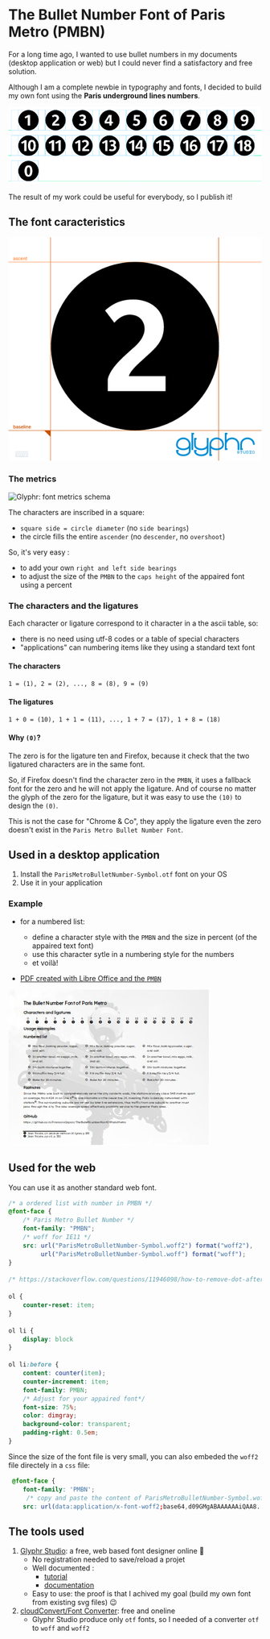 #  The Bullet Number Font of Paris Metro (PMBN)

For a long time ago, I wanted to use bullet numbers in my documents (desktop application or web) but I could never find a satisfactory and free solution.

Although I am a complete newbie in typography and fonts, I decided to build my own font using the **Paris underground lines numbers**.

![Glyphr: testing the paris metro bullet number font](doc/bullet-number-paris-metro-font-glyphr-test.png)

The result of my work could be useful for everybody, so I publish it! 

## The font caracteristics

![Glyphr: editing the two glyph](doc/glyphr-glyph-edit-(2).png)

### The metrics

![Glyphr: font metrics schema](https://www.glyphrstudio.com/tutorial/metrics.png)

The characters are inscribed in a square:
- `square side = circle diameter` (no `side bearings`)
- the circle fills the entire `ascender` (no `descender`, no `overshoot`)

So, it's very easy :
- to add your own `right and left side bearings`
- to adjust the size of the `PMBN` to the `caps height` of the appaired font using a percent

### The characters and the ligatures

Each character or ligature correspond to it character in a the ascii table, so:
- there is no need using utf-8 codes or a table of special characters
- "applications" can numbering items like they using a standard text font 

#### The characters

```
1 = (1), 2 = (2), ..., 8 = (8), 9 = (9)
```

#### The ligatures

```
1 + 0 = (10), 1 + 1 = (11), ..., 1 + 7 = (17), 1 + 8 = (18)
```

#### Why `(0)`?

The zero is for the ligature ten and Firefox, because it check that the two ligatured characters are in the same font.

So, if Firefox doesn't find the character zero in the `PMBN`, it uses a fallback font for the zero and he will not apply the ligature. And of course no matter the glyph of the zero for the ligature, but it was easy to use the `(10)` to design the `(0)`.

This is not the case for "Chrome & Co", they apply the ligature even the zero doesn't exist in the `Paris Metro Bullet Number Font`.

## Used in a desktop application

1. Install the `ParisMetroBulletNumber-Symbol.otf` font on your OS
1. Use it in your application

### Example
- for a numbered list:
    - define a character style with the `PMBN` and the size in percent (of the appaired text font)
    - use this character sytle in a numbering style for the numbers
    - et voilà!
     
- [PDF created with Libre Office and the `PMBN`](doc/bullet-number-paris-metro-otf-font-demo.pdf)

[![Example's PDF created with Libre Office](doc/bullet-number-paris-metro-otf-font-demo.jpg)](doc/bullet-number-paris-metro-otf-font-demo.pdf)


## Used for the web

You can use it as another standard web font.

```css
/* a ordered list with number in PMBN */
@font-face {
    /* Paris Metro Bullet Number */
    font-family: "PMBN";
    /* woff for IE11 */
    src: url("ParisMetroBulletNumber-Symbol.woff2") format("woff2"),
         url("ParisMetroBulletNumber-Symbol.woff") format("woff"); 
}

/* https://stackoverflow.com/questions/11946098/how-to-remove-dot-after-number-in-ordered-list-items-in-ol-li */

ol {
    counter-reset: item;
}

ol li {
    display: block
}

ol li:before {
    content: counter(item);
    counter-increment: item;
    font-family: PMBN;
    /* Adjust for your appaired font*/
    font-size: 75%;
    color: dimgray;
    background-color: transparent;
    padding-right: 0.5em;
}
```
Since the size of the font file is very small, you can also embeded the `woff2` file directely in a `css` file:

```css
 @font-face {
    font-family: 'PMBN';
     /* copy and paste the content of ParisMetroBulletNumber-Symbol.woff2.base64 after base64, */
    src: url(data:application/x-font-woff2;base64,d09GMgABAAAAAAiQAA8.....L4dp8VospZV5KZb2al4wBQA=);
```

## The tools used
1. [Glyphr Studio](https://www.glyphrstudio.com/): a free, web based font designer online 🌟
    - No registration needed to save/reload a projet
    - Well documented :
        - [tutorial](https://glyphrstudio.com/tutorial/)
        - [documentation](http://help.glyphrstudio.com/)
    - Easy to use: the proof is that I achived my goal (build my own font from existing svg files) 😉
1. [cloudConvert/Font Converter](https://cloudconvert.com/font-converter): free and oneline
    - Glyphr Studio produce only `otf` fonts, so I needed of a converter `otf` to `woff` and `woff2`



